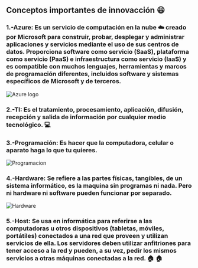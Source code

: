 ## **Conceptos importantes de innovacción** :smiley:
### **1.-Azure:** Es un servicio de computación en la nube :cloud: creado por Microsoft para construir, probar, desplegar y administrar aplicaciones y servicios mediante el uso de sus centros de datos. Proporciona software como servicio (SaaS), plataforma como servicio (PaaS) e infraestructura como servicio (IaaS) y es compatible con muchos lenguajes, herramientas y marcos de programación diferentes, incluidos software y sistemas específicos de Microsoft y de terceros.
![Azure logo](https://upload.wikimedia.org/wikipedia/commons/thumb/a/a8/Microsoft_Azure_Logo.svg/1280px-Microsoft_Azure_Logo.svg.png)

### **2.-TI:** Es el tratamiento, procesamiento, aplicación, difusión, recepción y salida de información por cualquier medio tecnológico. :computer:

### **3.-Programación:** Es hacer que la computadora, celular o aparato haga lo que tu quieres.
![Programacion](https://image.freepik.com/vector-gratis/lenguajes-programacion-establecen-iconos_24877-761.jpg)

### **4.-Hardware:** Se refiere a las partes físicas, tangibles, de un sistema informático, es la maquina sin programas ni nada. Pero ni hardware ni software pueden funcionar por separado. 
![Hardware](https://upload.wikimedia.org/wikipedia/commons/thumb/4/41/Personal_computer%2C_exploded_5.svg/1200px-Personal_computer%2C_exploded_5.svg.png)

### **5.-Host:** Se usa en informática para referirse a las computadoras u otros dispositivos (tabletas, móviles, portátiles) conectados a una red que proveen y utilizan servicios de ella. Los servidores deben utilizar anfitriones para tener acceso a la red y pueden, a su vez, pedir los mismos servicios a otras máquinas conectadas a la red. :house: :house:

